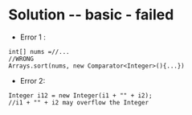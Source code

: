 # Solution -- basic - failed

* Error 1 : 
```
int[] nums =//...
//WRONG
Arrays.sort(nums, new Comparator<Integer>(){...}) 
```

* Error 2:
```
Integer i12 = new Integer(i1 + "" + i2);
//i1 + "" + i2 may overflow the Integer
```

